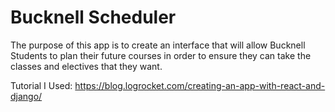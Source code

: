 # Bucknell Scheduler

The purpose of this app is to create an interface that will allow Bucknell Students to plan their future courses in order to ensure they can take the classes and electives that they want.

Tutorial I Used: https://blog.logrocket.com/creating-an-app-with-react-and-django/
